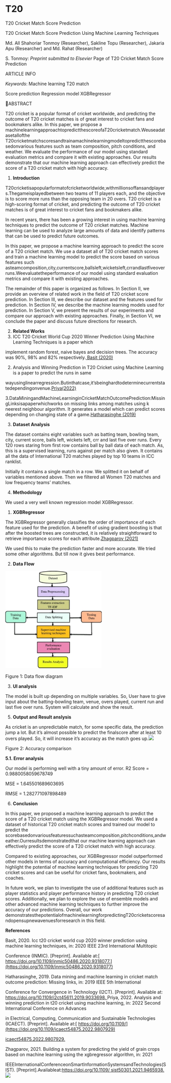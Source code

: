 # T20
﻿T20 Cricket Match Score Prediction

T20 Cricket Match Score Prediction Using Machine Learning Techniques

Md. All Shahoriar Tonmoy (Researcher), Sakline Topu (Researcher), Jakaria Apu (Researcher) and Md. Rahat (Researcher)

S. Tonmoy: *Preprint submitted to Elsevier* Page  of 
T20 Cricket Match Score Prediction

ARTICLE INFO

*Keywords*: Machine learning T20 match

Score prediction Regression model XGBRegressor

ABSTRACT

T20 cricket is a popular format of cricket worldwide, and predicting the outcome of T20 cricket matches is of great interest to cricket fans and bookmakers alike. In this paper, we propose a machinelearningapproachtopredictthescoreofaT20cricketmatch.Weuseadatasetallofthe T20cricketmatchscoresandtrainamachinelearningmodeltopredictthescorebasedonvarious features such as team composition, pitch conditions, and weather. We evaluate the performance of our model using standard evaluation metrics and compare it with existing approaches. Our results demonstrate that our machine learning approach can effectively predict the score of a T20 cricket match with high accuracy.


1. **Introduction**

T20cricketisapopularformatofcricketworldwide,withmillionsoffansandplayers.Thegameisplayedbetween two teams of 11 players each, and the objective is to score more runs than the opposing team in 20 overs. T20 cricket is a high-scoring format of cricket, and predicting the outcome of T20 cricket matches is of great interest to cricket fans and bookmakers alike.

In recent years, there has been a growing interest in using machine learning techniques to predict the outcome of T20 cricket matches. Machine learning can be used to analyze large amounts of data and identify patterns that can be used to predict future outcomes.

In this paper, we propose a machine learning approach to predict the score of a T20 cricket match. We use a dataset all of T20 cricket match scores and train a machine learning model to predict the score based on various features such asteamcomposition,city,currentscore,ballsleft,wicketsleft,crrandlastfiveoverruns.Weevaluatetheperformance of our model using standard evaluation metrics and compare it with existing approaches.

The remainder of this paper is organized as follows. In Section II, we provide an overview of related work in the field of T20 cricket score prediction. In Section III, we describe our dataset and the features used for prediction. In Section IV, we describe the machine learning models used for prediction. In Section V, we present the results of our experiments and compare our approach with existing approaches. Finally, in Section VI, we conclude the paper and discuss future directions for research.

2. **Related Works**
1. ICC T20 Cricket World Cup 2020 Winner Prediction Using Machine Learning Techniques is a paper which

implement random forest, naive bayes and decision trees. The accuracy was 90%, 98% and 82% respectively.[ Basit (2020)](#_page2_x13.93_y543.27)

2. Analysis and Winning Prediction in T20 Cricket using Machine Learning is a paper to predict the runs in same

wayusinglinearregression.Butinthatcase,it’sbeinghardtodeterminecurrentstatedependingonvenue.[Priya(2022)](#_page2_x13.93_y583.12)

3.DataMiningandMachineLearninginCricketMatchOutcomePrediction:MissingLinksisapaperwhichworks on missing links among matches using k neerest neighbour algorithm. It generates a model which can predict scores depending on changing state of a game.[Hatharasinghe (2019)](#_page2_x13.93_y563.19)

3. **Dataset Analysis**

The dataset contains eight variables such as batting team, bowling team, city, current score, balls left, wickets left, crr and last five over runs. Every 120 rows staring from first row contains ball by ball data of each match. As, this is a supervised learning, runs against per match also given. It contains all the data of International T20 matches played by top 10 teams in ICC ranklist.

Initially it contains a single match in a row. We splitted it on behalf of variables mentioned above. Then we filtered all Women T20 matches and low frequency teams’ matches.

4. **Methodology**

We used a very well known regression model XGBRegressor.

1. **XGBRegressor**

The XGBRegressor generally classifies the order of importance of each feature used for the prediction. A benefit of using gradient boosting is that after the boosted trees are constructed, it is relatively straightforward to retrieve importance scores for each attribute.[Zhagparov (2021)](#_page2_x13.93_y613.01)

We used this to make the prediction faster and more accurate. We tried some other algorithms. But till now it gives best performance.

2. **Data Flow**

![](img/Aspose.Words.f101f4a1-b5c6-42e7-bee7-e07d091dec84.007.jpeg)

Figure 1: Data flow diagram

3. **UI analysis**

The model is built up depending on multiple variables. So, User have to give input about the batting-bowling team, venue, overs played, current run and last five over runs. System will calculate and show the result.

5. **Output and Result anslysis**

As cricket is an unpredictable match, for some specific data, the prediction jump a lot. But it’s almost possible to predict the finalscore after at least 10 overs played. So, it will increase it’s accuracy as the match goes up.![](img/Aspose.Words.f101f4a1-b5c6-42e7-bee7-e07d091dec84.006.png)

Figure 2: Accuracy comparison

**5.1. Error analysis**

Our model is performing well with a tiny amount of error. R2 Score = 0.9880058059678749

MSE = 1.645501689603695

RMSE = 1.282771097898489

6. **Conclusion**

In this paper, we proposed a machine learning approach to predict the score of a T20 cricket match using the XGBRegressor model. We used a dataset of historical T20 cricket match scores and trained our model to predict the scorebasedonvariousfeaturessuchasteamcomposition,pitchconditions,andweather.Ourresultsdemonstratedthat our machine learning approach can effectively predict the score of a T20 cricket match with high accuracy.

Compared to existing approaches, our XGBRegressor model outperformed other models in terms of accuracy and computational efficiency. Our results highlight the potential of machine learning techniques for predicting T20 cricket scores and can be useful for cricket fans, bookmakers, and coaches.

In future work, we plan to investigate the use of additional features such as player statistics and player performance history in predicting T20 cricket scores. Additionally, we plan to explore the use of ensemble models and other advanced machine learning techniques to further improve the accuracy of our predictions. Overall, our work demonstratesthepotentialofmachinelearningforpredictingT20cricketscoresandopensupnewavenuesforresearch in this field.

**References**

Basit, 2020. Icc t20 cricket world cup 2020 winner prediction using machine learning techniques, in: 2020 IEEE 23rd International Multitopic

Conference (INMIC). [Preprint]. Available at:[ https://doi.org/10.1109/inmic50486.2020.9318077.](https://doi.org/10.1109/inmic50486.2020.9318077)

Hatharasinghe, 2019. Data mining and machine learning in cricket match outcome prediction: Missing links, in: 2019 IEEE 5th International

Conference for Convergence in Technology (I2CT). [Preprint]. Available at:[ https://doi.org/10.1109/i2ct45611.2019.9033698. ](https://doi.org/10.1109/i2ct45611.2019.9033698)Priya, 2022. Analysis and winning prediction in t20 cricket using machine learning, in: 2022 Second International Conference on Advances

in Electrical, Computing, Communication and Sustainable Technologies (ICAECT). [Preprint]. Available at:[ https://doi.org/10.1109/](https://doi.org/10.1109/icaect54875.2022.9807929)

[icaect54875.2022.9807929.](https://doi.org/10.1109/icaect54875.2022.9807929)

Zhagparov, 2021. Building a system for predicting the yield of grain crops based on machine learning using the xgbregressor algorithm, in: 2021

IEEEInternationalConferenceonSmartInformationSystemsandTechnologies(SIST). [Preprint].Availableat:[https://doi.org/10.1109/ sist50301.2021.9465938.](https://doi.org/10.1109/sist50301.2021.9465938)![](img/Aspose.Words.f101f4a1-b5c6-42e7-bee7-e07d091dec84.006.png)

